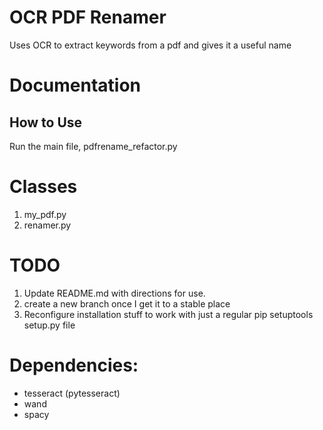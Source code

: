 # OCR PDF Renamer
Uses OCR to extract keywords from a pdf and gives it a useful name

# Documentation
## How to Use
Run the main file, pdfrename_refactor.py

# Classes
1. my_pdf.py
2. renamer.py


# TODO
1. Update README.md with directions for use.
2. create a new branch once I get it to a stable place
3. Reconfigure installation stuff to work with just a regular pip setuptools setup.py file

# Dependencies:
- tesseract (pytesseract)
- wand
- spacy
